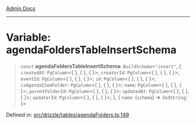 [Admin Docs](/)

***

# Variable: agendaFoldersTableInsertSchema

> `const` **agendaFoldersTableInsertSchema**: `BuildSchema`\<`"insert"`, \{ `createdAt`: `PgColumn`\<\{ \}, \{ \}, \{ \}\>; `creatorId`: `PgColumn`\<\{ \}, \{ \}, \{ \}\>; `eventId`: `PgColumn`\<\{ \}, \{ \}, \{ \}\>; `id`: `PgColumn`\<\{ \}, \{ \}, \{ \}\>; `isAgendaItemFolder`: `PgColumn`\<\{ \}, \{ \}, \{ \}\>; `name`: `PgColumn`\<\{ \}, \{ \}, \{ \}\>; `parentFolderId`: `PgColumn`\<\{ \}, \{ \}, \{ \}\>; `updatedAt`: `PgColumn`\<\{ \}, \{ \}, \{ \}\>; `updaterId`: `PgColumn`\<\{ \}, \{ \}, \{ \}\>; \}, \{ `name`: (`schema`) => `ZodString`; \}\>

Defined in: [src/drizzle/tables/agendaFolders.ts:149](https://github.com/Sourya07/talawa-api/blob/61a1911602b2f0aac7635e08ae2918f4f768e8ff/src/drizzle/tables/agendaFolders.ts#L149)
